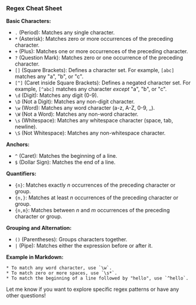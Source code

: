 ### Regex Cheat Sheet

**Basic Characters:**

* `.`  (Period): Matches any single character.
* `*`  (Asterisk): Matches zero or more occurrences of the preceding character.
* `+`  (Plus): Matches one or more occurrences of the preceding character.
* `?`  (Question Mark): Matches zero or one occurrence of the preceding character.
* `[]` (Square Brackets): Defines a character set. For example, `[abc]` matches any "a", "b", or "c".
* `[^]` (Caret inside Square Brackets): Defines a negated character set. For example, `[^abc]` matches any character *except* "a", "b", or "c".
* `\d` (Digit): Matches any digit (0-9).
* `\D` (Not a Digit): Matches any non-digit character.
* `\w` (Word): Matches any word character (a-z, A-Z, 0-9, _).
* `\W` (Not a Word): Matches any non-word character.
* `\s` (Whitespace): Matches any whitespace character (space, tab, newline).
* `\S` (Not Whitespace): Matches any non-whitespace character.

**Anchors:**

* `^` (Caret): Matches the beginning of a line.
* `$` (Dollar Sign): Matches the end of a line.

**Quantifiers:**

* `{n}`: Matches exactly *n* occurrences of the preceding character or group.
* `{n,}`: Matches at least *n* occurrences of the preceding character or group.
* `{n,m}`: Matches between *n* and *m* occurrences of the preceding character or group.

**Grouping and Alternation:**

* `()` (Parentheses): Groups characters together.
* `|` (Pipe): Matches either the expression before or after it.

**Example in Markdown:**

```
* To match any word character, use `\w`.
* To match zero or more spaces, use `\s*`.
* To match the beginning of a line followed by "hello", use `^hello`.
```



Let me know if you want to explore specific regex patterns or have any other questions!